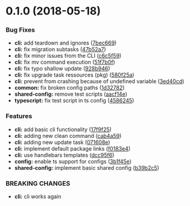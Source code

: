 <a name="0.1.0"></a>
# 0.1.0 (2018-05-18)


### Bug Fixes

* **cli:** add teardown and ignores ([7bec669](https://github.com/janbiasi/lerna-typescript-starter/commit/7bec669))
* **cli:** fix migration subtasks ([47b52a7](https://github.com/janbiasi/lerna-typescript-starter/commit/47b52a7))
* **cli:** fix minor issues from the CLI ([c6c5f59](https://github.com/janbiasi/lerna-typescript-starter/commit/c6c5f59))
* **cli:** fix mv command execution ([51f7b0f](https://github.com/janbiasi/lerna-typescript-starter/commit/51f7b0f))
* **cli:** fix typo shallow update ([928b946](https://github.com/janbiasi/lerna-typescript-starter/commit/928b946))
* **cli:** fix upgrade task ressources (pkg) ([580f25a](https://github.com/janbiasi/lerna-typescript-starter/commit/580f25a))
* **cli:** prevent from crashing because of undefined variable ([3ed40cd](https://github.com/janbiasi/lerna-typescript-starter/commit/3ed40cd))
* **common:** fix broken config paths ([1d32782](https://github.com/janbiasi/lerna-typescript-starter/commit/1d32782))
* **shared-config:** remove test scripts ([aacf14e](https://github.com/janbiasi/lerna-typescript-starter/commit/aacf14e))
* **typescript:** fix test script in ts config ([4586245](https://github.com/janbiasi/lerna-typescript-starter/commit/4586245))


### Features

* **cli:** add basic cli functionality ([17f9f25](https://github.com/janbiasi/lerna-typescript-starter/commit/17f9f25))
* **cli:** adding new clean command ([cab4a59](https://github.com/janbiasi/lerna-typescript-starter/commit/cab4a59))
* **cli:** adding new update task ([071608e](https://github.com/janbiasi/lerna-typescript-starter/commit/071608e))
* **cli:** implement default package links ([f0183e4](https://github.com/janbiasi/lerna-typescript-starter/commit/f0183e4))
* **cli:** use handlebars templates ([dcc95f6](https://github.com/janbiasi/lerna-typescript-starter/commit/dcc95f6))
* **config:** enable ts support for configs ([3b1f45e](https://github.com/janbiasi/lerna-typescript-starter/commit/3b1f45e))
* **shared-config:** implement basic shared config ([b39b2c5](https://github.com/janbiasi/lerna-typescript-starter/commit/b39b2c5))


### BREAKING CHANGES

* **cli:** cli works again



